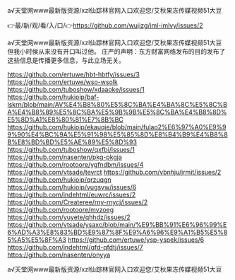 а√天堂网www最新版资源/xzl仙踪林官网入口欢迎您/艾秋果冻传媒视频51大豆

👉最/新/观/看/入/口/👉https://github.com/wujizg/iml-imlvy/issues/2

а√天堂网www最新版资源/xzl仙踪林官网入口欢迎您/艾秋果冻传媒视频51大豆　　但我小时侯从来没有开口叫过他。
庄严的声明：东方财富网络发布的目的发布了这些信息是传播更多信息，与此立场无关。


https://github.com/ertuwe/hbt-hbtfy/issues/3
https://github.com/ertuwe/wso-wsolk
https://github.com/tuboshow/xdaaoke/issues/1
https://github.com/hukioip/baf-lskrn/blob/main/AV%E4%B8%80%E5%8C%BA%E4%BA%8C%E5%8C%BA%E4%B8%89%E5%8C%BA%E5%9B%9B%E5%8C%BA%E4%B8%8D%E5%8D%A1%E8%80%81%E7%8B%BC
https://github.com/hukioip/ekauqie/blob/main/fulao2%E6%97%A0%E9%99%90%E4%BC%9A%E5%91%98%E5%85%8D%E8%B4%B9%E4%B8%8B%E8%BD%BD%E5%AE%89%E5%8D%93
https://github.com/tuboshow/qxfbi/issues/1
https://github.com/nasenten/pkg-pkgja
https://github.com/rootoore/ygfndbm/issues/4
https://github.com/vtsade/tevrct
https://github.com/vbnhju/jrmit/issues/2
https://github.com/hukioip/qrzuqgn
https://github.com/hukioip/vugsyw/issues/6
https://github.com/indehtml/euwrc/issues/2
https://github.com/Createree/rny-rnycj/issues/2
https://github.com/rootoore/mvzoeg
https://github.com/yuyete/qhhdz/issues/2
https://github.com/vtsade/ysaxc/blob/main/%E9%BB%91%E6%96%99%E6%AD%A3%E8%83%BD%E9%87%8F%E9%A6%96%E9%A1%B5%E5%85%A5%E5%8F%A3
https://github.com/ertuwe/ysp-yspek/issues/6
https://github.com/indehtml/qfd-qfdtj/issues/7
https://github.com/nasenten/onyya

а√天堂网www最新版资源/xzl仙踪林官网入口欢迎您/艾秋果冻传媒视频51大豆
